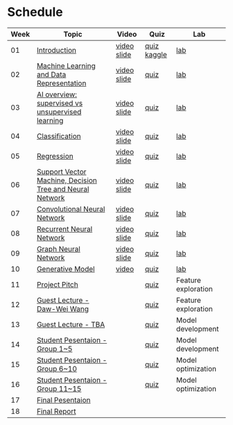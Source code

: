 Schedule
============================

|Week|Topic|Video|Quiz|Lab|
|--|--|--|--|--|
|01|[Introduction](weeks/01.md) | [video](https://www.youtube.com/watch?v=l76tYKxM4iY) [slide](https://docs.google.com/presentation/d/1jQHceJUxmad4FOLLd_9odUMOTYluUsAT2w4WdQO7fUg/edit?usp=sharing) | [quiz](https://forms.gle/MoYQXECTnNAzvZtJ9) [kaggle](https://www.kaggle.com/t/0ab0b4ca1e6c4de38b9fae31ad517613) | [lab](https://www.kaggle.com/c/phys591000-week01/) |
|02|[Machine Learning and Data Representation](weeks/02.md)|  [video](https://youtu.be/1AO7qgqnwX8) [slide](https://docs.google.com/presentation/d/1obXbJOus8o3Tmel2vkVGuZQKJoXSGkDb57pVKvcnXfo/edit?usp=sharing) | [quiz](https://docs.google.com/forms/d/e/1FAIpQLScCJUBmjh1NUTDKkAE3NBjVWFm6nDugzZzUjyFf5ZBHbit_oA/viewform)  | [lab](https://www.kaggle.com/c/phys591000-week02/) |
|03|[AI overview: supervised vs unsupervised learning](weeks/03.md) |  [video](https://www.youtube.com/watch?v=8UDx-CABMRE) [slide](https://docs.google.com/presentation/d/19O0Oqvq4sxv-NJgFCtH4CJtkklAWmkUggI4oL0mfRq4/edit?usp=sharing)| [quiz](https://docs.google.com/forms/d/1_xv3fmwFXun4LE-_mzyOBYEPBtg1I6V-Sh3vADDd15E/viewform?edit_requested=true)  | [lab](https://www.kaggle.com/c/phys591000-week03/) |
|04|[Classification](weeks/04.md) |  [video](https://youtu.be/i2OA8ASbcBc) [slide](https://docs.google.com/presentation/d/1Ktl03Zf7rhNUt3Msl-vC8VKROwLWhjhGKiTJHXjHQc0/edit#slide=id.gc40c71273a_0_0) | [quiz](https://docs.google.com/forms/d/e/1FAIpQLSd0vWa7-fZBaiFvyOX68AHQjIGPmzDFMkEeIcOHcAIM6IhZ4Q/viewform)  | [lab](https://www.kaggle.com/c/phys591000-week04) |
|05|[Regression](weeks/05.md) |   [video](https://www.youtube.com/watch?v=wurNasAhQ-A) [slide](https://docs.google.com/presentation/d/1oAHz1JYLjrIWyCFqmayUlXer1fErpNewHJo_HVoxuLM/edit?usp=sharing) | [quiz](https://docs.google.com/forms/d/e/1FAIpQLSeD-4OKreRL6bxeP47tgGLJYvuL41Ip0Jsq7NmOn-vTviFlfw/viewform)  | [lab](https://www.kaggle.com/c/phys591000-week05) |
|06|[Support Vector Machine, Decision Tree and Neural Network](weeks/06.md) |  [video](https://youtu.be/KwxZlPil-3I) [slide](https://docs.google.com/presentation/d/1u8RIcJgK5dARvEvPdBvKyS9w7imrcghXAjWr1g6fnu4/edit?usp=sharing) | [quiz](https://docs.google.com/forms/d/e/1FAIpQLSenACr_UQ0IeCgSrD3iuzjcgBXe0tyQWG2UCeLVjUWG2EYFdg/viewform)  | [lab](https://www.kaggle.com/c/phys591000-week06) |
|07|[Convolutional Neural Network](weeks/07.md) | [video](https://youtu.be/Yq-5cIwjDg8) [slide](https://docs.google.com/presentation/d/102Oq88V-LlEe0LzyfQ_wA8d9DV_lWl2KhjWQgQPfbfk/edit#slide=id.p) | [quiz](https://docs.google.com/forms/d/e/1FAIpQLScLXkkYsVQgd8nzZbqxDIh-_KmTleQbKV-xK2SRLhfSlD0xZA/viewform)  | [lab](https://www.kaggle.com/c/phys591000-week07) |
|08|[Recurrent Neural Network](weeks/08.md) | [video](https://www.youtube.com/watch?v=g9mpO-NfSYw) [slide](https://docs.google.com/presentation/d/1tjSq18Ss2Uyv8pOW_C9L4rIdHw0xwQ9hRIGB6OIABeo/edit?usp=sharing) | [quiz](https://docs.google.com/forms/d/1KALhZ0g4XnA86de1zK5dDhpulvEpyo-UnYrE8XcNDIY/prefill)  | [lab](https://www.kaggle.com/c/phys591000-week08) |
|09|[Graph Neural Network](weeks/09.md) |  [video](https://youtu.be/iBEND0RIAF0) [slide](https://docs.google.com/presentation/d/1AMpVFdu2xULvVcikzLWYBWLxKGKg5w7MtWIUqA4_z3g/edit#slide=id.p) | [quiz](https://docs.google.com/forms/d/e/1FAIpQLSefz3liTfdm_1hEI4hZCRQeCx0NxV9CkTduZnZKtYyK60EPqw/viewform)  | [lab](https://www.kaggle.com/c/phys591000-week09) |
|10|[Generative Model]() |  [video]() | [quiz]()  | [lab]() |
|11|[Project Pitch]() |  | [quiz]()  | Feature exploration | 
|12|[Guest Lecture - Daw-Wei Wang]() |  |  [quiz]()  | Feature exploration |
|13|[Guest Lecture - TBA]() |  |  [quiz]()  | Model development |
|14|[Student Pesentaion - Group 1~5]() |  | [quiz]()  |  Model development  |
|15|[Student Pesentaion - Group 6~10]() |  | [quiz]()  |  Model optimization |
|16|[Student Pesentaion - Group 11~15]() |  | [quiz]() | Model optimization |
|17|[Final Pesentaion]() |  |  |  |
|18|[Final Report]() | | | |
